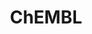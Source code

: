 ---
layout: default
bigquery: https://console.cloud.google.com/bigquery?p=patents-public-data&d=ebi_chembl&page=dataset
citation: '"The ChEMBL database in 2017." Anna Gaulton, Anne Hersey, Michał Nowotka,
  A Patrícia Bento, Jon Chambers, David Mendez, Prudence Mutowo, Francis Atkinson,
  Louisa J Bellis, Elena Cibrián-Uhalte, Mark Davies, Nathan Dedman, Anneli Karlsson,
  María Paula Magariños, John P Overington, George Papadatos, Ines Smit, Andrew R
  Leach Nucleic acids Research (2017) 45 (Database Issue), D945-D954'
contributors: European Bioinformatics Institute
cost: None
description: ChEMBL Data is a manually curated database of small molecules used in
  drug discovery, including information about existing patented drugs.
documentation: 'schema: https://www.ebi.ac.uk/chembl/db_schema


  '
last_edit: 04/10/2022, 22:43:03
location: https://console.cloud.google.com/marketplace/product/google_patents_public_datasets/chembl
maintained_by: EMBL-EBI, an outstation of European Molecular Biology Laboratory
related_publications: '

  ChEMBL: towards direct deposition of bioassay data.


  Mendez D, Gaulton A, Bento AP, Chambers J, De Veij M, Félix E, Magariños MP, Mosquera
  JF, Mutowo P, Nowotka M, Gordillo-Marañón M, Hunter F, Junco L, Mugumbate G, Rodriguez-Lopez
  M, Atkinson F, Bosc N, Radoux CJ, Segura-Cabrera A, Hersey A, Leach AR.


  — Nucleic Acids Res. 2019; 47(D1):D930-D940. doi: 10.1093/nar/gky1075

  '
schema_fields:
- mol_atc_id
- warning_id
- predbind_id
- record_id
- dosed_ingredient
- ass_cls_map_id
- cell_name
- issue
- standard_flag
- parenteral
- hrac_class_id
- hbd
- biocomp_id
- potential_duplicate
- isoform
- prediction_method
- accession
- compsyn_id
- orig_description
- research_stem
- clo_id
- patent_use_code
- molecular_mechanism
- assay_organism
- tax_id
- aspect
- usan_stem_id
- parameter_type
- normal_range_max
- acd_most_apka
- mutation
- acd_most_bpka
- cx_most_apka
- frac_class_id
- component_id
- protein_class_id
- description
- annotation
- metabolite_record_id
- upper_value
- assay_tissue
- authors
- assay_cell_type
- level1
- qed_weighted
- comp_go_id
- delist_flag
- doc_id
- published_units
- full_mwt
- variant_id
- first_page
- substrate_record_id
- ap_id
- warning_class
- mol_irac_id
- metref_id
- ref_type
- standard_relation
- active_molregno
- availability_type
- l4
- ddd_value
- strength
- warning_description
- level4
- as_id
- parent_type
- warning_type
- qudt_units
- domain_name
- assay_class_id
- efo_term
- level3
- compound_key
- who_name
- hba_lipinski
- mecref_id
- max_phase
- cell_ontology_id
- mc_organism
- met_comment
- protclasssyn_id
- publication_number
- source_domain_id
- src_assay_id
- co_stem_id
- bao_id
- drugind_id
- syn_type
- published_value
- topical
- company
- assay_tax_id
- l3
- prod_pat_id
- component_type
- downgraded
- units
- mol_hrac_id
- relationship_desc
- pchembl_value
- source
- short_name
- mw_monoisotopic
- level2
- binding_site_comment
- name
- mec_id
- mc_target_type
- withdrawn_reason
- natural_product
- polymer_flag
- previous_company
- l8
- tbl
- chirality
- creation_date
- parent_molregno
- targcomp_id
- standard_inchi_key
- last_page
- num_alerts
- species_group_flag
- db_source
- l7
- assay_desc
- sequence_md5sum
- domain_type
- level4_description
- active_ingredient
- ddd_units
- approval_date
- activity_id
- warnref_id
- protein_class_synonym
- tissue_id
- go_id
- src_compound_id
- psa
- target_mapping
- pref_name
- oc_id
- parent_id
- structure_type
- selectivity_comment
- nda_type
- standard_inchi
- level1_description
- ad_type
- rgid
- standard_text_value
- year
- molecule_type
- confidence
- ingredient
- lle
- assay_test_type
- met_conversion
- first_in_class
- applicant_full_name
- efo_id
- std_act_id
- standard_value
- mw_freebase
- idx
- type
- targrel_id
- src_short_name
- indref_id
- atc_code
- component_synonym
- chembl_id
- acd_logp
- cell_description
- oral
- ro3_pass
- src_id
- tid
- l6
- assay_source
- synonyms
- route
- uberon_id
- num_ro5_violations
- cl_lincs_id
- target_desc
- alogp
- cx_logp
- assay_category
- drug_record_id
- journal
- assay_type
- site_id
- ridx
- updated_by
- sitecomp_id
- bto_id
- max_phase_for_ind
- warning_country
- level5
- compound_name
- mesh_id
- comp_class_id
- indication_class
- num_lipinski_ro5_violations
- cell_source_tax_id
- warning_year
- alert_name
- stem_class
- result_flag
- stem
- cx_logd
- domain_description
- le
- patent_expire_date
- smid
- assay_strain
- entity_id
- compd_id
- l1
- chebi_par_id
- stat
- assay_subcellular_fraction
- usan_stem
- ref_id
- l2
- relationship
- log_id
- level3_description
- assay_id
- aidx
- molregno
- end_position
- status
- cpd_str_alert_id
- inorganic_flag
- set_name
- withdrawn_year
- data_validity_comment
- doi
- action_type
- mc_target_accession
- subgroup
- standard_upper_value
- withdrawn_country
- volume
- job_id
- site_name
- formulation_id
- curation_comment
- direct_interaction
- disease_efficacy
- ddd_comment
- tid_fixed
- mc_target_name
- sei
- src_description
- mechanism_comment
- published_type
- class_type
- heavy_atoms
- prodrug
- major_class
- standard_type
- hrac_code
- frac_code
- enzyme_name
- ddd_id
- version
- dosage_form
- rtb
- mol_frac_id
- related_tid
- activity_comment
- bei
- caloha_id
- submission_date
- product_id
- ref_url
- comments
- full_molformula
- alert_id
- activity_count
- trade_name
- hbd_lipinski
- ddd_admr
- helm_notation
- updated_on
- aromatic_rings
- bao_format
- acd_logd
- country
- organism
- pubmed_id
- enzyme_tid
- definition
- who_extra
- cell_id
- mesh_heading
- abstract
- molecular_species
- cell_source_organism
- cellosaurus_id
- molfile
- domain_id
- protein_class_desc
- black_box_warning
- patent_id
- entity_type
- cidx
- l5
- usan_year
- class_level
- actsm_id
- last_active
- db_version
- patent_no
- innovator_company
- pathway_id
- doc_type
- drug_substance_flag
- withdrawn_flag
- first_approval
- published_relation
- parent_go_id
- parameter_value
- curated_by
- bao_endpoint
- drug_product_flag
- alert_set_id
- start_position
- level2_description
- normal_range_min
- met_id
- label
- toid
- molsyn_id
- confidence_score
- irac_code
- priority
- assay_param_id
- homologue
- relation
- irac_class_id
- mc_tax_id
- cx_most_bpka
- mechanism_of_action
- path
- target_type
- title
- usan_stem_definition
- value
- canonical_smiles
- usan_substem
- res_stem_id
- cell_source_tissue
- hba
- text_value
- withdrawn_class
- relationship_type
- uo_units
- pathway_key
- sequence
- standard_units
- therapeutic_flag
- site_residues
- smarts
shortname: chembl
tags:
- biotechnology
- health
- chemical
- bioinformatics
- medical
terms_of_use: CC BY-SA 3.0
title: ChEMBL
uuid: e232a192-965c-4ec9-904c-155b6dfe56c5
---